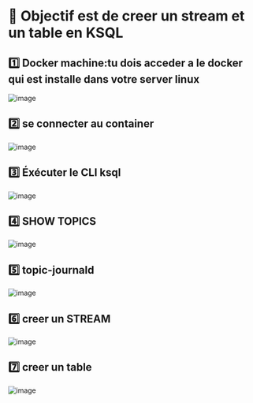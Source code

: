 # :bookmark: Objectif est de creer un stream et un table en KSQL

:one: Docker machine:tu dois acceder a le docker qui est installe dans votre server linux 
-----------------------------------------------------------------------

![image](1.PNG)

:two: se connecter au container
--------------------------------
![image](2.PNG)

:three: Éxécuter le CLI ksql
-----------------------------
![image](3.PNG)

:four: SHOW TOPICS
------------------
![image](4.PNG)

:five: topic-journald
----------------------
![image](5.PNG)

:six: creer un STREAM 
----------------------
![image](6.PNG)

:seven: creer un table 
----------------------
![image](7.PNG)
